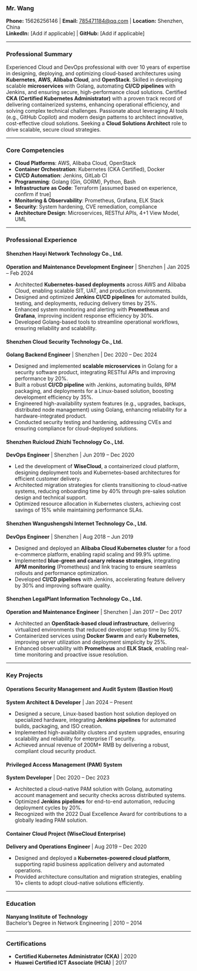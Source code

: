 ### Mr. Wang  
**Phone:** 15626256146 | **Email:** 785471184@qq.com | **Location:** Shenzhen, China  
**LinkedIn:** [Add if applicable] | **GitHub:** [Add if applicable]  

---

### Professional Summary  
Experienced Cloud and DevOps professional with over 10 years of expertise in designing, deploying, and optimizing cloud-based architectures using **Kubernetes**, **AWS**, **Alibaba Cloud**, and **OpenStack**. Skilled in developing scalable **microservices** with Golang, automating **CI/CD pipelines** with Jenkins, and ensuring secure, high-performance cloud solutions. Certified **CKA (Certified Kubernetes Administrator)** with a proven track record of delivering containerized systems, enhancing operational efficiency, and solving complex technical challenges. Passionate about leveraging AI tools (e.g., GitHub Copilot) and modern design patterns to architect innovative, cost-effective cloud solutions. Seeking a **Cloud Solutions Architect** role to drive scalable, secure cloud strategies.

---

### Core Competencies  
- **Cloud Platforms**: AWS, Alibaba Cloud, OpenStack  
- **Container Orchestration**: Kubernetes (CKA Certified), Docker  
- **CI/CD Automation**: Jenkins, GitLab CI  
- **Programming**: Golang (Gin, GORM), Python, Bash  
- **Infrastructure as Code**: Terraform [assumed based on experience, confirm if true]  
- **Monitoring & Observability**: Prometheus, Grafana, ELK Stack  
- **Security**: System hardening, CVE remediation, compliance  
- **Architecture Design**: Microservices, RESTful APIs, 4+1 View Model, UML  

---

### Professional Experience  

#### Shenzhen Haoyi Network Technology Co., Ltd.  
**Operation and Maintenance Development Engineer** | Shenzhen | Jan 2025 – Feb 2024  
- Architected **Kubernetes-based deployments** across AWS and Alibaba Cloud, enabling scalable SIT, UAT, and production environments.  
- Designed and optimized **Jenkins CI/CD pipelines** for automated builds, testing, and deployments, reducing delivery times by 25%.  
- Enhanced system monitoring and alerting with **Prometheus** and **Grafana**, improving incident response efficiency by 30%.  
- Developed Golang-based tools to streamline operational workflows, ensuring reliability and scalability.  

#### Shenzhen Cloud Security Technology Co., Ltd.  
**Golang Backend Engineer** | Shenzhen | Dec 2020 – Dec 2024  
- Designed and implemented **scalable microservices** in Golang for a security software product, integrating RESTful APIs and improving performance by 20%.  
- Built a robust **CI/CD pipeline** with Jenkins, automating builds, RPM packaging, and deployments for a Linux-based solution, boosting development efficiency by 35%.  
- Engineered high-availability system features (e.g., upgrades, backups, distributed node management) using Golang, enhancing reliability for a hardware-integrated product.  
- Conducted security testing and hardening, addressing CVEs and ensuring compliance for cloud-deployed solutions.  

#### Shenzhen Ruicloud Zhizhi Technology Co., Ltd.  
**DevOps Engineer** | Shenzhen | Jun 2019 – Dec 2020  
- Led the development of **WiseCloud**, a containerized cloud platform, designing deployment tools and Kubernetes-based architectures for efficient customer delivery.  
- Architected migration strategies for clients transitioning to cloud-native systems, reducing onboarding time by 40% through pre-sales solution design and technical support.  
- Optimized resource allocation in Kubernetes clusters, achieving cost savings of 15% while maintaining performance SLAs.  

#### Shenzhen Wangushengshi Internet Technology Co., Ltd.  
**DevOps Engineer** | Shenzhen | Aug 2018 – Jun 2019  
- Designed and deployed an **Alibaba Cloud Kubernetes cluster** for a food e-commerce platform, enabling rapid scaling and 99.9% uptime.  
- Implemented **blue-green and canary release strategies**, integrating **APM monitoring** (Prometheus) and link tracing to ensure seamless rollouts and performance optimization.  
- Developed **CI/CD pipelines** with Jenkins, accelerating feature delivery by 30% and improving software quality.  

#### Shenzhen LegalPlant Information Technology Co., Ltd.  
**Operation and Maintenance Engineer** | Shenzhen | Jan 2017 – Dec 2017  
- Architected an **OpenStack-based cloud infrastructure**, delivering virtualized environments that reduced developer setup time by 50%.  
- Containerized services using **Docker Swarm** and early **Kubernetes**, improving server utilization and deployment simplicity by 25%.  
- Enhanced observability with **Prometheus** and **ELK Stack**, enabling real-time monitoring and proactive issue resolution.  

---

### Key Projects  

#### Operations Security Management and Audit System (Bastion Host)  
**System Architect & Developer** | Jan 2024 – Present  
- Designed a secure, Linux-based bastion host solution deployed on specialized hardware, integrating **Jenkins pipelines** for automated builds, packaging, and ISO creation.  
- Implemented high-availability clusters and system upgrades, ensuring scalability and reliability for enterprise IT security.  
- Achieved annual revenue of 200M+ RMB by delivering a robust, compliant cloud security product.  

#### Privileged Access Management (PAM) System  
**System Developer** | Dec 2020 – Dec 2023  
- Architected a cloud-native PAM solution with Golang, automating account management and security checks across distributed systems.  
- Optimized **Jenkins pipelines** for end-to-end automation, reducing deployment cycles by 20%.  
- Recognized with the 2022 Dual Excellence Award for contributions to a globally leading PAM solution.  

#### Container Cloud Project (WiseCloud Enterprise)  
**Delivery and Operations Engineer** | Aug 2019 – Dec 2020  
- Designed and deployed a **Kubernetes-powered cloud platform**, supporting rapid business application delivery and automated operations.  
- Provided architecture consultation and migration strategies, enabling 10+ clients to adopt cloud-native solutions efficiently.  

---

### Education  
**Nanyang Institute of Technology**  
Bachelor’s Degree in Network Engineering | 2010 – 2014  

---

### Certifications  
- **Certified Kubernetes Administrator (CKA)** | 2020  
- **Huawei Certified ICT Associate (HCIA)** | 2017